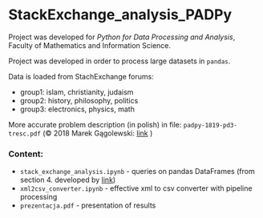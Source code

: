 # StackExchange_analysis_PADPy

Project was developed for *Python for Data Processing and Analysis*, Faculty of Mathematics and Information Science.

Project was developed in order to process large datasets in `pandas`.

Data is loaded from StachExchange forums:

* group1: islam, christianity, judaism
* group2: history, philosophy, politics
* group3: electronics, physics, math

More accurate problem description (in polish) in file: `padpy-1819-pd3-tresc.pdf` (© 2018 Marek Gągolewski: [link](https://github.com/gagolews) )

### Content:

* `stack_exchange_analysis.ipynb` - queries on pandas DataFrames (from section 4. developed by [link](https://github.com/KSpalinska))
* `xml2csv_converter.ipynb` - effective xml to csv converter with pipeline processing 
* `prezentacja.pdf` - presentation of results